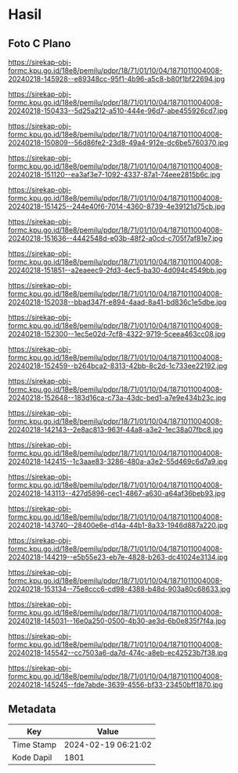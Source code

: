 # Hasil

## Foto C Plano

https://sirekap-obj-formc.kpu.go.id/18e8/pemilu/pdpr/18/71/01/10/04/1871011004008-20240218-145928--e89348cc-95f1-4b96-a5c8-b80f1bf22694.jpg

https://sirekap-obj-formc.kpu.go.id/18e8/pemilu/pdpr/18/71/01/10/04/1871011004008-20240218-150433--5d25a212-a510-444e-96d7-abe455926cd7.jpg

https://sirekap-obj-formc.kpu.go.id/18e8/pemilu/pdpr/18/71/01/10/04/1871011004008-20240218-150809--56d86fe2-23d8-49a4-912e-dc6be5760370.jpg

https://sirekap-obj-formc.kpu.go.id/18e8/pemilu/pdpr/18/71/01/10/04/1871011004008-20240218-151120--ea3af3e7-1092-4337-87a1-74eee2815b6c.jpg

https://sirekap-obj-formc.kpu.go.id/18e8/pemilu/pdpr/18/71/01/10/04/1871011004008-20240218-151425--244e40f6-7014-4360-8739-4e39121d75cb.jpg

https://sirekap-obj-formc.kpu.go.id/18e8/pemilu/pdpr/18/71/01/10/04/1871011004008-20240218-151636--4442548d-e03b-48f2-a0cd-c705f7af81e7.jpg

https://sirekap-obj-formc.kpu.go.id/18e8/pemilu/pdpr/18/71/01/10/04/1871011004008-20240218-151851--a2eaeec9-2fd3-4ec5-ba30-4d094c4549bb.jpg

https://sirekap-obj-formc.kpu.go.id/18e8/pemilu/pdpr/18/71/01/10/04/1871011004008-20240218-152038--bbad347f-e894-4aad-8a41-bd836c1e5dbe.jpg

https://sirekap-obj-formc.kpu.go.id/18e8/pemilu/pdpr/18/71/01/10/04/1871011004008-20240218-152300--1ec5e02d-7cf8-4322-9719-5ceea463cc08.jpg

https://sirekap-obj-formc.kpu.go.id/18e8/pemilu/pdpr/18/71/01/10/04/1871011004008-20240218-152459--b264bca2-8313-42bb-8c2d-1c733ee22192.jpg

https://sirekap-obj-formc.kpu.go.id/18e8/pemilu/pdpr/18/71/01/10/04/1871011004008-20240218-152648--183d16ca-c73a-43dc-bed1-a7e9e434b23c.jpg

https://sirekap-obj-formc.kpu.go.id/18e8/pemilu/pdpr/18/71/01/10/04/1871011004008-20240218-142143--2e8ac813-963f-44a8-a3e2-1ec38a07fbc8.jpg

https://sirekap-obj-formc.kpu.go.id/18e8/pemilu/pdpr/18/71/01/10/04/1871011004008-20240218-142415--1c3aae83-3286-480a-a3e2-55d469c6d7a9.jpg

https://sirekap-obj-formc.kpu.go.id/18e8/pemilu/pdpr/18/71/01/10/04/1871011004008-20240218-143113--427d5896-cec1-4867-a630-a64af36beb93.jpg

https://sirekap-obj-formc.kpu.go.id/18e8/pemilu/pdpr/18/71/01/10/04/1871011004008-20240218-143740--28400e6e-d14a-44b1-8a33-1946d887a220.jpg

https://sirekap-obj-formc.kpu.go.id/18e8/pemilu/pdpr/18/71/01/10/04/1871011004008-20240218-144219--e5b55e23-eb7e-4828-b263-dc41024e3134.jpg

https://sirekap-obj-formc.kpu.go.id/18e8/pemilu/pdpr/18/71/01/10/04/1871011004008-20240218-153134--75e8ccc6-cd98-4388-b48d-903a80c68633.jpg

https://sirekap-obj-formc.kpu.go.id/18e8/pemilu/pdpr/18/71/01/10/04/1871011004008-20240218-145031--16e0a250-0500-4b30-ae3d-6b0e835f7f4a.jpg

https://sirekap-obj-formc.kpu.go.id/18e8/pemilu/pdpr/18/71/01/10/04/1871011004008-20240218-145542--cc7503a6-da7d-474c-a8eb-ec42523b7f38.jpg

https://sirekap-obj-formc.kpu.go.id/18e8/pemilu/pdpr/18/71/01/10/04/1871011004008-20240218-145245--fde7abde-3639-4556-bf33-23450bff1870.jpg


## Metadata

| Key        | Value               |
| ---------- | ------------------- |
| Time Stamp | 2024-02-19 06:21:02 |
| Kode Dapil | 1801                |



